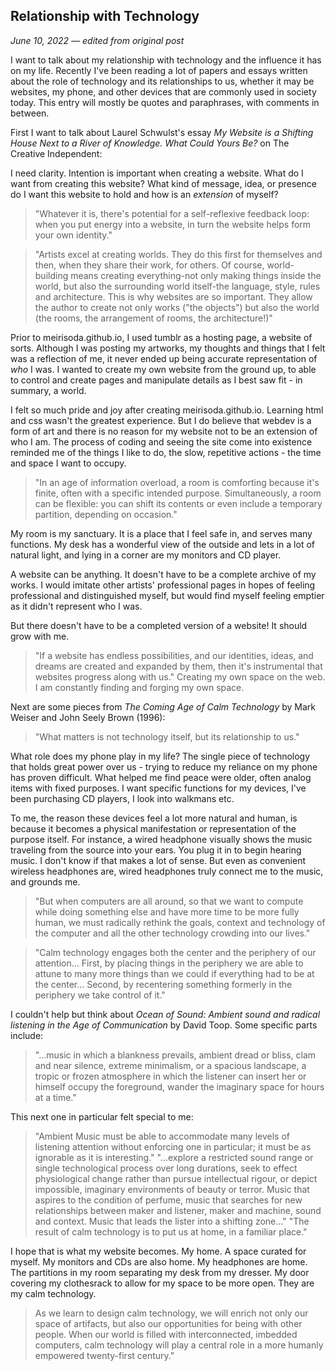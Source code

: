 ## Relationship with Technology
_June 10, 2022 — edited from original post_

I want to talk about my relationship with technology and the influence it has on my life. Recently I've been reading a lot of papers and essays written about the role of technology and its relationships to us, whether it may be websites, my phone, and other devices that are commonly used in society today. This entry will mostly be quotes and paraphrases, with comments in between.

First I want to talk about Laurel Schwulst's essay _My Website is a Shifting House Next to a River of Knowledge. What Could Yours Be?_ on The Creative Independent:

I need clarity. Intention is important when creating a website. What do I want from creating this website? What kind of message, idea, or presence do I want this website to hold and how is an _extension_ of myself?

> "Whatever it is, there's potential for a self-reflexive feedback loop: when you put energy into a website, in turn the website helps form your own identity."

> "Artists excel at creating worlds. They do this first for themselves and then, when they share their work, for others. Of course, world-building means creating everything-not only making things inside the world, but also the surrounding world itself-the language, style, rules and architecture. This is why websites are so important. They allow the author to create not only works ("the objects") but also the world (the rooms, the arrangement of rooms, the architecture!)" 

Prior to meirisoda.github.io, I used tumblr as a hosting page, a website of sorts. Although I was posting my artworks, my thoughts and things that I felt was a reflection of me, it never ended up being accurate representation of *who* I was. I wanted to create my own website from the ground up, to able to control and create pages and manipulate details as I best saw fit - in summary, a world.

I felt so much pride and joy after creating meirisoda.github.io. Learning html and css wasn't the greatest experience. But I do believe that webdev is a form of art and there is no reason for my website not to be an extension of who I am. The process of coding and seeing the site come into existence reminded me of the things I like to do, the slow, repetitive actions - the time and space I want to occupy.

> "In an age of information overload, a room is comforting because it's finite, often with a specific intended purpose. Simultaneously, a room can be flexible: you can shift its contents or even include a temporary partition, depending on occasion."

My room is my sanctuary. It is a place that I feel safe in, and serves many functions. My desk has a wonderful view of the outside and lets in a lot of natural light, and lying in a corner are my monitors and CD player.

A website can be anything. It doesn't have to be a complete archive of my works. I would imitate other artists' professional pages in hopes of feeling professional and distinguished myself, but would find myself feeling emptier as it didn't represent who I was.

But there doesn't have to be a completed version of a website! It should grow with me.

> "If a website has endless possibilities, and our identities, ideas, and dreams are created and expanded by them, then it's instrumental that websites progress along with us."
Creating my own space on the web. I am constantly finding and forging my own space.

Next are some pieces from _The Coming Age of Calm Technology_ by Mark Weiser and John Seely Brown (1996):

> "What matters is not technology itself, but its relationship to us."

What role does my phone play in my life? The single piece of technology that holds great power over us - trying to reduce my reliance on my phone has proven difficult. What helped me find peace were older, often analog items with fixed purposes. I want specific functions for my devices, I've been purchasing CD players, I look into walkmans etc.

To me, the reason these devices feel a lot more natural and human, is because it becomes a physical manifestation or representation of the purpose itself. For instance, a wired headphone visually shows the music traveling from the source into your ears. You plug it in to begin hearing music. I don't know if that makes a lot of sense. But even as convenient wireless headphones are, wired headphones truly connect me to the music, and grounds me.

> "But when computers are all around, so that we want to compute while doing something else and have more time to be more fully human, we must radically rethink the goals, context and technology of the computer and all the other technology crowding into our lives."

> "Calm technology engages both the center and the periphery of our attention... First, by placing things in the periphery we are able to attune to many more things than we could if everything had to be at the center... Second, by recentering something formerly in the periphery we take control of it."

I couldn't help but think about _Ocean of Sound: Ambient sound and radical listening in the Age of Communication_ by David Toop. Some specific parts include:
>  "...music in which a blankness prevails, ambient dread or bliss, clam and near silence, extreme minimalism, or a spacious landscape, a tropic or frozen atmosphere in which the listener can insert her or himself occupy the foreground, wander the imaginary space for hours at a time."

This next one in particular felt special to me:

> "Ambient Music must be able to accommodate many levels of listening attention without enforcing one in particular; it must be as ignorable as it is interesting."
> "...explore a restricted sound range or single technological process over long durations, seek to effect physiological change rather than pursue intellectual rigour, or depict impossible, imaginary environments of beauty or terror. Music that aspires to the condition of perfume, music that searches for new relationships between maker and listener, maker and machine, sound and context. Music that leads the lister into a shifting zone..."
> "The result of calm technology is to put us at home, in a familiar place."

I hope that is what my website becomes. My home. A space curated for myself. My monitors and CDs are also home. My headphones are home. The partitions in my room separating my desk from my dresser. My door covering my clothesrack to allow for my space to be more open. They are my calm technology.
    
> As we learn to design calm technology, we will enrich not only our space of artifacts, but also our opportunities for being with other people. When our world is filled with interconnected, imbedded computers, calm technology will play a central role in a more humanly empowered twenty-first century."


